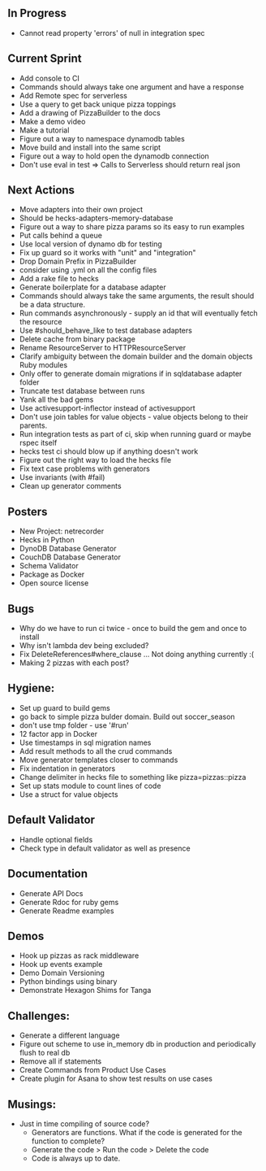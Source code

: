 ## In Progress
  * Cannot read property 'errors' of null in integration spec

## Current Sprint
  * Add console to CI
  * Commands should always take one argument and have a response
  * Add Remote spec for serverless
  * Use a query to get back unique pizza toppings
  * Add a drawing of PizzaBuilder to the docs
  * Make a demo video
  * Make a tutorial
  * Figure out a way to namespace dynamodb tables
  * Move build and install into the same script
  * Figure out a way to hold open the dynamodb connection
  * Don't use eval in test => Calls to Serverless should return real json

## Next Actions
  * Move adapters into their own project
  * Should be hecks-adapters-memory-database
  * Figure out a way to share pizza params so its easy to run examples
  * Put calls behind a queue
  * Use local version of dynamo db for testing
  * Fix up guard so it works with "unit" and "integration"
  * Drop Domain Prefix in PizzaBuilder
  * consider using .yml on all the config files
  * Add a rake file to hecks
  * Generate boilerplate for a database adapter
  * Commands should always take the same arguments, the result should be a data structure.
  * Run commands asynchronously - supply an id that will eventually fetch the resource
  * Use #should_behave_like to test database adapters
  * Delete cache from binary package
  * Rename ResourceServer to HTTPResourceServer
  * Clarify ambiguity between the domain builder and the domain objects Ruby modules
  * Only offer to generate domain migrations if in sqldatabase adapter folder
  * Truncate test database between runs
  * Yank all the bad gems
  * Use activesupport-inflector instead of activesupport
  * Don't use join tables for value objects - value objects belong to their parents.
  * Run integration tests as part of ci, skip when running guard or maybe rspec itself
  * hecks test ci should blow up if anything doesn't work
  * Figure out the right way to load the hecks file
  * Fix text case problems with generators
  * Use invariants (with #fail)
  * Clean up generator comments

## Posters
  * New Project: netrecorder
  * Hecks in Python
  * DynoDB Database Generator
  * CouchDB Database Generator
  * Schema Validator
  * Package as Docker
  * Open source license

## Bugs
  * Why do we have to run ci twice - once to build the gem and once to install
  * Why isn't lambda dev being excluded?
  * Fix DeleteReferences#where_clause ... Not doing anything currently :(
  * Making 2 pizzas with each post?

## Hygiene:
  * Set up guard to build gems
  * go back to simple pizza bulder domain.  Build out soccer_season
  * don't use tmp folder - use '#run'
  * 12 factor app in Docker
  * Use timestamps in sql migration names
  * Add result methods to all the crud commands
  * Move generator templates closer to commands
  * Fix indentation in generators
  * Change delimiter in hecks file to something like pizza=pizzas::pizza
  * Set up stats module to count lines of code
  * Use a struct for value objects

## Default Validator
  * Handle optional fields
  * Check type in default validator as well as presence

## Documentation
  * Generate API Docs
  * Generate Rdoc for ruby gems
  * Generate Readme examples

## Demos
  * Hook up pizzas as rack middleware
  * Hook up events example
  * Demo Domain Versioning
  * Python bindings using binary
  * Demonstrate Hexagon Shims for Tanga

## Challenges:
  * Generate a different language
  * Figure out scheme to use in_memory db in production and periodically flush to real db
  * Remove all if statements
  * Create Commands from Product Use Cases
  * Create plugin for Asana to show test results on use cases

## Musings:
* Just in time compiling of source code?
  * Generators are functions.  What if the code is generated for the function to complete?
  * Generate the code > Run the code > Delete the code
  * Code is always up to date.
